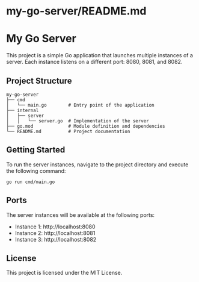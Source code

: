 # my-go-server/README.md

# My Go Server

This project is a simple Go application that launches multiple instances of a server. Each instance listens on a different port: 8080, 8081, and 8082.

## Project Structure

```
my-go-server
├── cmd
│   └── main.go        # Entry point of the application
├── internal
│   ├── server
│   │   └── server.go  # Implementation of the server
├── go.mod             # Module definition and dependencies
└── README.md          # Project documentation
```

## Getting Started

To run the server instances, navigate to the project directory and execute the following command:

```
go run cmd/main.go
```

## Ports

The server instances will be available at the following ports:

- Instance 1: http://localhost:8080
- Instance 2: http://localhost:8081
- Instance 3: http://localhost:8082

## License

This project is licensed under the MIT License.